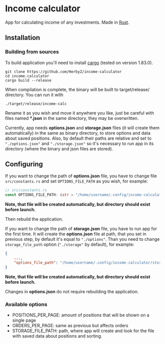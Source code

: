 # Income calculator

App for calculating income of any investments. Made in [Rust](https://www.rust-lang.org/).

## Installation
### Building from sources
To build application you'll need to install [cargo](https://www.rust-lang.org/tools/install) (tested on version 1.83.0).


```
git clone https://github.com/HerbyZ/income-calculator
cd income-calculator
cargo build --release
```

When compilation is complete, the binary will be built to target/release/ directory. You can run it with

```
./target/release/income-calc
```

Rename it as you wish and move it anywhere you like, just be careful with files named __*.json__ in the same directory, they may be overwritten.

Currently, app needs __options.json__ and __storage.json__ files (it will create them automatically) in the same as binary directory, to store options and data about saved positions. Also, by default their paths are relative and set to `"./options.json"` and `"./storage.json"` so it's necessary to run app in its directory (where the binary and json files are stored).

## Configuring

If you want to change the path of __options.json__ file, you have to change file `src/constants.rs` and set `OPTIONS_FILE_PATH` as you wish, for example:

```rust
// src/constants.rs
const OPTIONS_FILE_PATH: &str = "/home/username/.config/income-calculator/options.json"
```

__Note, that file will be created automatically, but directory should exist before launch.__

Then rebuild the application.

If you want to change the path of __storage.json__ file, you have to run app for the first time. It will create the __options.json__ file at path, that you set in previous step, by default it's equal to `"./options"`. Than you need to change `storage_file_path` option (`"./storage"` by default), for example:

```json
{
    ...,
    "options_file_path": "/home/username/.config/income-calculator/storage.json"
}
```

__Note, that file will be created automatically, but directory should exist before launch.__

Changes in __options.json__ do not require rebuilding the application.

### Available options
* POSITIONS_PER_PAGE: amount of positions that will be shown on a single page
* ORDERS_PER_PAGE: same as previous but affects orders
* STORAGE_FILE_PATH: path, where app will create and look for the file with saved data about positions and sorting.

